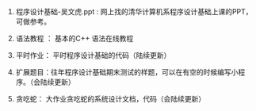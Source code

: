1.  程序设计基础-吴文虎.ppt   : 网上找的清华计算机系程序设计基础上课的PPT，可做参考。

2.  语法教程 ： 基本的C++ 语法在线教程

3.  平时作业： 平时程序设计基础的代码（陆续更新）

4.  扩展题目：往年程序设计基础期末测试的样题，可以在有空的时候编写小程序。（会陆续更新）

5.  贪吃蛇： 大作业贪吃蛇的系统设计文档，代码（会陆续更新）
